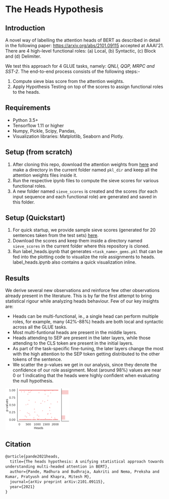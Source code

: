 # The Heads Hypothesis
## Introduction
A novel way of labelling the attention heads of BERT as described in detail in the following paper: https://arxiv.org/abs/2101.09115 accepted at AAAI'21. There are 4 high-level functional roles: (a) Local, (b) Syntactic, (c) Block and (d) Delimiter.



We test this approach for 4 GLUE tasks, namely: <em>QNLI, QQP, MRPC and SST-2</em>. The end-to-end process consists of the following steps:-
1. Compute sieve bias score from the attention weights.
2. Apply Hypothesis Testing on top of the scores to assign functional roles to the heads. 

## Requirements
* Python 3.5+
* Tensorflow 1.11 or higher
* Numpy, Pickle, Scipy, Pandas, 
* Visualization libraries: Matplotlib, Seaborn and Plotly.

## Setup (from scratch)
1. After cloning this repo, download the attention weights from [here](https://drive.google.com/drive/folders/1tI3acAz4Qnlc9KBt9V6WEarMB5WUvw24?usp=sharing) and make a directory in the current folder named `pkl_dir` and keep all the attention weights files inside it.
2. Run the respective ipynb files to compute the sieve scores for various functional roles.
3. A new folder named `sieve_scores` is created and the scores (for each input sequence and each functional role) are generated and saved in this folder.

## Setup (Quickstart)
1. For quick startup, we provide sample sieve scores (generated for 20 sentences taken from the test sets) [here](https://drive.google.com/drive/folders/1i4G_qg9nIwsh-NVmNyrtXlRBIiNeYrws?usp=sharing).
2. Download the scores and keep them inside a directory named `sieve_scores` in the current folder where this repository is cloned.
3. Run label_heads.ipynb that generates `<task_name>_gems.pkl` that can be fed into the plotting code to visualize the role assignments to heads. label_heads.ipynb also contains a quick visualization inline.

## Results
We derive several new observations and reinforce few other observations already present in the literature. This is by far the first attempt to bring statistical rigour while analyzing heads behaviour. Few of our key insights are:
* Heads can be multi-functional, ie., a single head can perform multiple roles, for example, many (42%-88%) heads are both local and syntactic across all the GLUE tasks.
* Most multi-funtional heads are present in the middle layers.
* Heads attending to SEP are present in the later layers, while those attending to the CLS token are present in the initial layers.
* As part of the task-specific fine-tuning, the later layers change the most with the high attention to the SEP token getting distributed to the other tokens of the sentence.
* We scatter the p-values we get in our analysis, since they denote the confidence of our role assignment. Most (around 98%) values are near 0 or 1 indicating that the heads were highly confident when evaluating the null hypothesis.
<img src="images/scatter1.png" width="40%">

## Citation
```
@article{pande2021heads,
  title={The heads hypothesis: A unifying statistical approach towards understanding multi-headed attention in BERT},
  author={Pande, Madhura and Budhraja, Aakriti and Nema, Preksha and Kumar, Pratyush and Khapra, Mitesh M},
  journal={arXiv preprint arXiv:2101.09115},
  year={2021}
}
```

